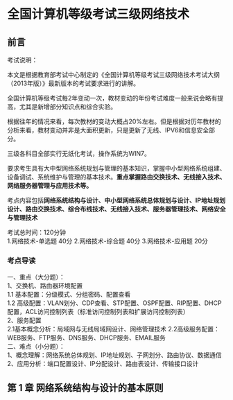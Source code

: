 # 全国计算机等级考试三级网络技术

## 前言

考试说明：

本文是根据教育部考试中心制定的《全国计算机等级考试三级网络技术考试大纲（2013年版）》最新版本的考试要求进行的讲解。  

全国计算机等级考试每2年变动一次，教材变动的年份考试难度一般来说会略有提高，尤其是新增部分知识点和综合实验。

根据往年的情况来看，每次教材的变动大概占20%左右。但是根据对历年教材的分析来看，教材变动并非是大面积更新，只是更新了无线、IPV6和信息安全部分。  

三级各科目全部实行无纸化考试，操作系统为WIN7。

要求考生具有大中型网络系统规划与管理的基本知识，掌握中小型网络系统组建、设备调试、系统维护与管理的基本技术。**重点掌握路由交换技术、无线接入技术、网络服务器管理与应用技术等。**

考点内容包括**网络系统结构与设计、中小型网络系统总体规划与设计、IP地址规划设计、路由交换技术、综合布线技术、无线接入技术、服务器管理技术、网络安全与管理技术**

考试总时间：120分钟  
1.网络技术-单选题 40分
2.网络技术-综合题 40分
3.网络技术-应用题 20分

### 考点导读

一、重点（大分题）：  
1、交换机、路由器环境配置  
  1.1 基本配置：分级模式、分组密码、配置查看  
  1.2 高级配置：VLAN划分、CDP查看、STP配置、OSPF配置、RIP配置、DHCP配置，ACL访问控制列表（标准访问控制列表和扩展访问控制列表）  
2、服务配置  
  2.1基本概念分析：局域网与无线局域网设计、网络管理技术
  2.2高级服务配置：WEB服务、FTP服务、DNS服务、DHCP服务、EMAIL服务  
二、难点（小分题）：  
1、概念理解：网络系统总体规划、IP地址规划、子网划分、路由协议、数据通信  
2、应用分析：端口配置设计、IP分配设计、路由表设计、传输接口设计

## 第 1 章 网络系统结构与设计的基本原则